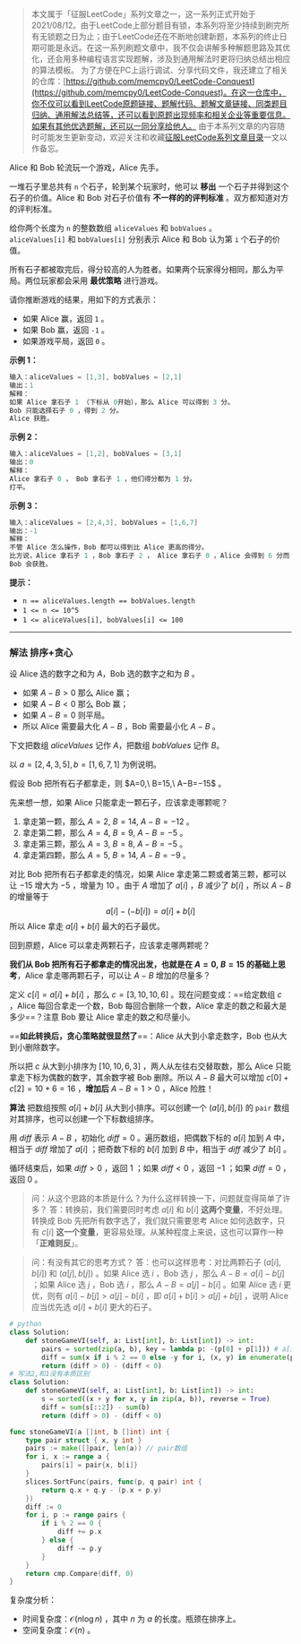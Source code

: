 > 本文属于「征服LeetCode」系列文章之一，这一系列正式开始于2021/08/12。由于LeetCode上部分题目有锁，本系列将至少持续到刷完所有无锁题之日为止；由于LeetCode还在不断地创建新题，本系列的终止日期可能是永远。在这一系列刷题文章中，我不仅会讲解多种解题思路及其优化，还会用多种编程语言实现题解，涉及到通用解法时更将归纳总结出相应的算法模板。
> <b></b>
> 为了方便在PC上运行调试、分享代码文件，我还建立了相关的仓库：[https://github.com/memcpy0/LeetCode-Conquest](https://github.com/memcpy0/LeetCode-Conquest)。在这一仓库中，你不仅可以看到LeetCode原题链接、题解代码、题解文章链接、同类题目归纳、通用解法总结等，还可以看到原题出现频率和相关企业等重要信息。如果有其他优选题解，还可以一同分享给他人。
> <b></b>
> 由于本系列文章的内容随时可能发生更新变动，欢迎关注和收藏[征服LeetCode系列文章目录](https://memcpy0.blog.csdn.net/article/details/119656559)一文以作备忘。

Alice 和 Bob 轮流玩一个游戏，Alice 先手。

一堆石子里总共有 `n` 个石子，轮到某个玩家时，他可以 **移出** 一个石子并得到这个石子的价值。Alice 和 Bob 对石子价值有 **不一样的的评判标准** 。双方都知道对方的评判标准。

给你两个长度为 `n` 的整数数组 `aliceValues` 和 `bobValues` 。`aliceValues[i]` 和 `bobValues[i]` 分别表示 Alice 和 Bob 认为第 `i` 个石子的价值。

所有石子都被取完后，得分较高的人为胜者。如果两个玩家得分相同，那么为平局。两位玩家都会采用 **最优策略** 进行游戏。

请你推断游戏的结果，用如下的方式表示：
- 如果 Alice 赢，返回 `1` 。
- 如果 Bob 赢，返回 `-1` 。
- 如果游戏平局，返回 `0` 。

**示例 1：**
```cpp
输入：aliceValues = [1,3], bobValues = [2,1]
输出：1
解释：
如果 Alice 拿石子 1 （下标从 0开始），那么 Alice 可以得到 3 分。
Bob 只能选择石子 0 ，得到 2 分。
Alice 获胜。
```
**示例 2：**
```cpp
输入：aliceValues = [1,2], bobValues = [3,1]
输出：0
解释：
Alice 拿石子 0 ， Bob 拿石子 1 ，他们得分都为 1 分。
打平。
```
**示例 3：**
```cpp
输入：aliceValues = [2,4,3], bobValues = [1,6,7]
输出：-1
解释：
不管 Alice 怎么操作，Bob 都可以得到比 Alice 更高的得分。
比方说，Alice 拿石子 1 ，Bob 拿石子 2 ， Alice 拿石子 0 ，Alice 会得到 6 分而 Bob 得分为 7 分。
Bob 会获胜。
```
**提示：**
- `n == aliceValues.length == bobValues.length`
- `1 <= n <= 10^5`
- `1 <= aliceValues[i], bobValues[i] <= 100`

---
### 解法 排序+贪心
设 Alice 选的数字之和为 $A$，Bob 选的数字之和为 $B$ 。
- 如果 $A−B>0$ 那么 Alice 赢；
- 如果 $A−B<0$ 那么 Bob 赢；
- 如果 $A-B=0$ 则平局。
- 所以 Alice 需要最大化 $A−B$ ，Bob 需要最小化 $A-B$ 。

下文把数组 $\textit{aliceValues}$ 记作 $A$，把数组 $\textit{bobValues}$ 记作 $B$。

以 $a=[2,4,3,5], b=[1,6,7,1]$ 为例说明。

假设 Bob 把所有石子都拿走，则 $A=0,\ B=15,\ A−B=−15$ 。

先来想一想，如果 Alice 只能拿走一颗石子，应该拿走哪颗呢？
1. 拿走第一颗，那么 $A=2,\ B=14,\ A-B=-12$ 。
2. 拿走第二颗，那么 $A=4,\ B=9,\ A-B=-5$ 。
3. 拿走第三颗，那么 $A=3,\ B=8,\ A-B=-5$ 。
4. 拿走第四颗，那么 $A=5,\ B=14,\ A-B=-9$ 。

对比 Bob 把所有石子都拿走的情况，如果 Alice 拿走第二颗或者第三颗，都可以让 $-15$ 增大为 $-5$ ，增量为 $10$ 。由于 $A$ 增加了 $a[i]$ ，$B$ 减少了 $b[i]$ ，所以 $A−B$ 的增量等于
$$a[i] - (-b[i]) = a[i] + b[i]$$
所以 Alice 拿走 $a[i]+b[i]$ 最大的石子最优。

回到原题，Alice 可以拿走两颗石子，应该拿走哪两颗呢？

**我们从 Bob 把所有石子都拿走的情况出发，也就是在 $A=0,\ B=15$ 的基础上思考**，Alice 拿走哪两颗石子，可以让 $A-B$ 增加的尽量多？

定义 $c[i]=a[i]+b[i]$ ，那么 $c=[3,10,10,6]$ 。现在问题变成：==给定数组 $c$ ，Alice 每回合拿走一个数，Bob 每回合删除一个数，Alice 拿走的数之和最大是多少==？注意 Bob 要让 Alice 拿走的数之和尽量小。

==**如此转换后，贪心策略就很显然了**==：Alice 从大到小拿走数字，Bob 也从大到小删除数字。

所以把 $c$ 从大到小排序为 $[10,10,6,3]$ ，两人从左往右交替取数，那么 Alice 只能拿走下标为偶数的数字，其余数字被 Bob 删除。所以 $A-B$ 最大可以增加 $c[0]+c[2]=10+6=16$ ，**增加后** $A-B=1>0$ ，Alice 险胜！

**算法**
把数组按照 $a[i]+b[i]$ 从大到小排序。可以创建一个 $(a[i],b[i])$ 的 `pair` 数组对其排序，也可以创建一个下标数组排序。

用 $\textit{diff}$ 表示 $A-B$ ，初始化 $\textit{diff}=0$ 。遍历数组，把偶数下标的 $a[i]$ 加到 $A$ 中，相当于 $diff$ 增加了 $a[i]$ ；把奇数下标的 $b[i]$ 加到 $B$ 中，相当于 $\textit{diff}$ 减少了 $b[i]$ 。

循环结束后，如果 $diff>0$ ，返回 $1$ ；如果 $diff<0$ ，返回 $−1$ ；如果 $diff=0$ ，返回 $0$ 。
> 问：从这个思路的本质是什么？为什么这样转换一下，问题就变得简单了许多？
> 答：转换前，我们需要同时考虑 $a[i]$ 和 $b[i]$ **这两个变量**，不好处理。转换成 Bob 先把所有数字选了，我们就只需要思考 Alice 如何选数字，只有 $c[i]$ **这一个变量**，更容易处理。从某种程度上来说，这也可以算作一种「**正难则反**」。

> 问：有没有其它的思考方式？
答：也可以这样思考：对比两颗石子 $(a[i],b[i])$ 和 $(a[j],b[j])$ 。如果 Alice 选 $i$ ，Bob 选 $j$ ，那么 $A−B=a[i]−b[j]$ ；如果 Alice 选 $j$ ，Bob 选 $i$ ，那么 $A−B=a[j]−b[i]$ 。如果 Alice 选 $i$ 更优，则有 $a[i]−b[j]>a[j]−b[i]$ ，即 $a[i]+b[i]>a[j]+b[j]$ ，说明 Alice 应当优先选 $a[i]+b[i]$ 更大的石子。

```python
# python
class Solution:
    def stoneGameVI(self, a: List[int], b: List[int]) -> int:
        pairs = sorted(zip(a, b), key = lambda p: -(p[0] + p[1])) # a[i]+b[i]越大排在前
        diff = sum(x if i % 2 == 0 else -y for i, (x, y) in enumerate(pairs)) # 表示A-B
        return (diff > 0) - (diff < 0)
# 写法2,和1没有本质区别
class Solution:
    def stoneGameVI(self, a: List[int], b: List[int]) -> int:
        s = sorted((x + y for x, y in zip(a, b)), reverse = True)
        diff = sum(s[::2]) - sum(b)
        return (diff > 0) - (diff < 0)
```

```go
func stoneGameVI(a []int, b []int) int {
    type pair struct { x, y int }
    pairs := make([]pair, len(a)) // pair数组
    for i, x := range a {
        pairs[i] = pair{x, b[i]}
    }
    slices.SortFunc(pairs, func(p, q pair) int {
        return q.x + q.y - (p.x + p.y)
    })
    diff := 0
    for i, p := range pairs {
        if i % 2 == 0 {
            diff += p.x
        } else {
            diff -= p.y
        }
    }
    return cmp.Compare(diff, 0)
}
```
复杂度分析：
- 时间复杂度：$\mathcal{O}(n\log n)$ ，其中 $n$ 为 $a$ 的长度。瓶颈在排序上。
- 空间复杂度：$\mathcal{O}(n)$ 。

